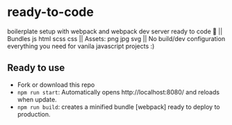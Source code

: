 # ready-to-code

boilerplate setup with webpack and webpack dev server ready to code 🚀 || Bundles js html scss css || Assets: png jpg svg || No build/dev configuration everything you need for vanila javascript projects :)

## Ready to use

- Fork or download this repo
- `npm run start`: Automatically opens http://localhost:8080/ and reloads when update.
- `npm run build`: creates a minified bundle [webpack] ready to deploy to production.

